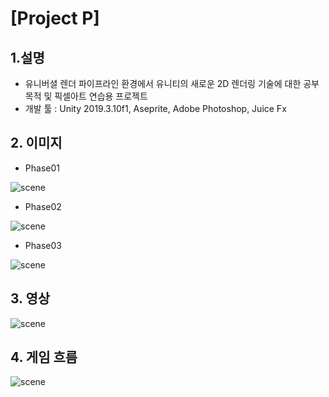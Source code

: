 # [Project P]

## 1.설명
* 유니버셜 렌더 파이프라인 환경에서 유니티의 새로운 2D 렌더링 기술에 대한 공부 목적 및 픽셀아트 연습용 프로젝트
* 개발 툴 : Unity 2019.3.10f1, Aseprite, Adobe Photoshop, Juice Fx


## 2. 이미지
* Phase01

![scene](https://blogfiles.pstatic.net/MjAyMDA1MDJfMTA5/MDAxNTg4MzQ4MDc3MTMw.IGgONOHW3ZmW6iIVstw2ENoAPk4d00U8SV3zonIcnZ0g.uSujFGRizIDg8P1lnRGV5nDKPlqxOPrxIkgSmiKgIeQg.GIF.gaebhi/1opti.gif?type=w1 "phase01")
* Phase02

![scene](https://blogfiles.pstatic.net/MjAyMDA1MDJfMjUz/MDAxNTg4MzQ3MDEyODQ0.7cEFLyxOw4hTqRtoK-lxlCqjl4_jzYdwJ1qDlAABiBsg.W2Q6KTe4miYxJpTnnJGeQIL5Ngpp1HIJb5sedAWKtHkg.GIF.gaebhi/2.gif?type=w1 "phase02")
* Phase03

![scene](https://blogfiles.pstatic.net/MjAyMDA1MDJfNzIg/MDAxNTg4MzQ4MzczMzk3.MKn6P6A17pfqlZFV-rQssT16xlYRp1NGwfoCeaabNMkg.-WZApxhdLRTQ0wYx5HJDJQg669XiCyUWxSN4_bpmdK4g.GIF.gaebhi/3opti.gif?type=w1 "phase03")

## 3. 영상
![scene](https://blogfiles.pstatic.net/MjAyMDA1MDJfMjU3/MDAxNTg4MzQ3MTc0OTgx.uXh0i7onBKZu7lF7XUGcU-9IeG44sMawiHIr1yEYUmgg.KWN6qHYimij-ckrZ2osSF-mbz3dAFfRMsDqXD0p3rN8g.PNG.gaebhi/class.png?type=w1 "flow")

## 4. 게임 흐름
![scene](https://blogfiles.pstatic.net/MjAyMDA1MDJfMjU3/MDAxNTg4MzQ3MTc0OTgx.uXh0i7onBKZu7lF7XUGcU-9IeG44sMawiHIr1yEYUmgg.KWN6qHYimij-ckrZ2osSF-mbz3dAFfRMsDqXD0p3rN8g.PNG.gaebhi/class.png?type=w1 "flow")
